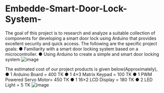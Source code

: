 # Embedde-Smart-Door-Lock-System-

The goal of this project is to research and analyze a suitable collection of 
components for developing a smart door lock using Arduino that provides 
excellent security and quick access. The following are the specific project goals:
● Familiarity with a smart door locking system based on a microcontroller.
● Using Arduino to create a simple and smart door locking system
![image](https://user-images.githubusercontent.com/83394128/195854147-423305d1-c6ec-4fc8-b9e4-ec9ed270edb0.png)

The estimated cost of our project products is given below(Approximately),
● 1 Arduino Board = 400 TK 
● 1 4×3 Matrix Keypad = 100 TK
● 1 PWM Powered Servo Motor= 450 TK
● 1 16×2 LCD Display = 180 TK
● 2 LED Light = 5 TK
![image](https://user-images.githubusercontent.com/83394128/195853991-0ecc7d1d-730d-4785-8bfd-88006ae1d738.png)
